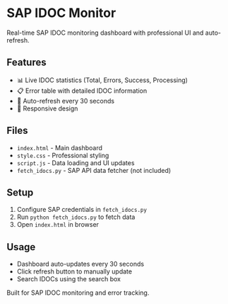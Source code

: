 # SAP IDOC Monitor

Real-time SAP IDOC monitoring dashboard with professional UI and auto-refresh.

## Features
- 📊 Live IDOC statistics (Total, Errors, Success, Processing)
- 📋 Error table with detailed IDOC information
- 🔄 Auto-refresh every 30 seconds
- 📱 Responsive design

## Files
- `index.html` - Main dashboard
- `style.css` - Professional styling
- `script.js` - Data loading and UI updates
- `fetch_idocs.py` - SAP API data fetcher (not included)

## Setup
1. Configure SAP credentials in `fetch_idocs.py`
2. Run `python fetch_idocs.py` to fetch data
3. Open `index.html` in browser

## Usage
- Dashboard auto-updates every 30 seconds
- Click refresh button to manually update
- Search IDOCs using the search box

Built for SAP IDOC monitoring and error tracking.